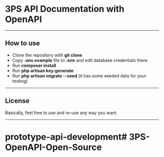 # 3PS API Documentation with OpenAPI

- - - - -

## How to use

- Clone the repository with __git clone__
- Copy __.env.example__ file to __.env__ and edit database credentials there
- Run __composer install__
- Run __php artisan key:generate__
- Run __php artisan migrate --seed__ (it has some seeded data for your testing)

- - - - -

## License

Basically, feel free to use and re-use any way you want.

- - - - -

# prototype-api-development# 3PS-OpenAPI-Open-Source
